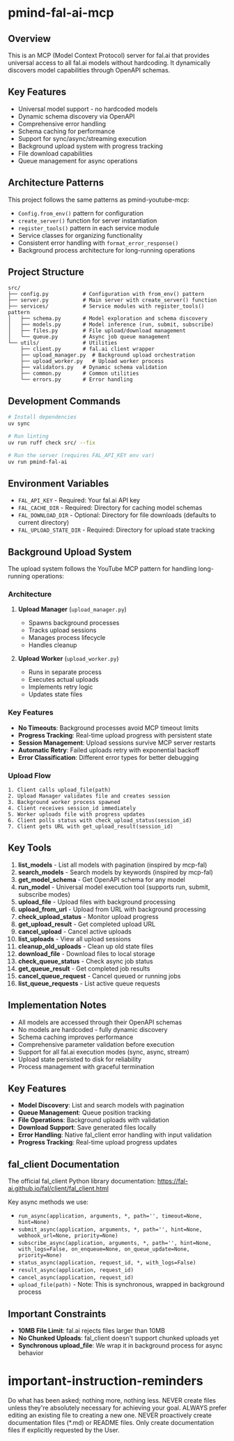 # pmind-fal-ai-mcp

## Overview
This is an MCP (Model Context Protocol) server for fal.ai that provides universal access to all fal.ai models without hardcoding. It dynamically discovers model capabilities through OpenAPI schemas.

## Key Features
- Universal model support - no hardcoded models
- Dynamic schema discovery via OpenAPI
- Comprehensive error handling
- Schema caching for performance
- Support for sync/async/streaming execution
- Background upload system with progress tracking
- File download capabilities
- Queue management for async operations

## Architecture Patterns
This project follows the same patterns as pmind-youtube-mcp:
- `Config.from_env()` pattern for configuration
- `create_server()` function for server instantiation
- `register_tools()` pattern in each service module
- Service classes for organizing functionality
- Consistent error handling with `format_error_response()`
- Background process architecture for long-running operations

## Project Structure
```
src/
├── config.py           # Configuration with from_env() pattern
├── server.py           # Main server with create_server() function
├── services/           # Service modules with register_tools() pattern
│   ├── schema.py       # Model exploration and schema discovery
│   ├── models.py       # Model inference (run, submit, subscribe)
│   ├── files.py        # File upload/download management
│   └── queue.py        # Async job queue management
└── utils/              # Utilities
    ├── client.py       # fal.ai client wrapper
    ├── upload_manager.py  # Background upload orchestration
    ├── upload_worker.py   # Upload worker process
    ├── validators.py   # Dynamic schema validation
    ├── common.py       # Common utilities
    └── errors.py       # Error handling
```

## Development Commands
```bash
# Install dependencies
uv sync

# Run linting
uv run ruff check src/ --fix

# Run the server (requires FAL_API_KEY env var)
uv run pmind-fal-ai
```

## Environment Variables
- `FAL_API_KEY` - Required: Your fal.ai API key
- `FAL_CACHE_DIR` - Required: Directory for caching model schemas
- `FAL_DOWNLOAD_DIR` - Optional: Directory for file downloads (defaults to current directory)
- `FAL_UPLOAD_STATE_DIR` - Required: Directory for upload state tracking

## Background Upload System

The upload system follows the YouTube MCP pattern for handling long-running operations:

### Architecture
1. **Upload Manager** (`upload_manager.py`)
   - Spawns background processes
   - Tracks upload sessions
   - Manages process lifecycle
   - Handles cleanup

2. **Upload Worker** (`upload_worker.py`)
   - Runs in separate process
   - Executes actual uploads
   - Implements retry logic
   - Updates state files

### Key Features
- **No Timeouts**: Background processes avoid MCP timeout limits
- **Progress Tracking**: Real-time upload progress with persistent state
- **Session Management**: Upload sessions survive MCP server restarts
- **Automatic Retry**: Failed uploads retry with exponential backoff
- **Error Classification**: Different error types for better debugging

### Upload Flow
```
1. Client calls upload_file(path)
2. Upload Manager validates file and creates session
3. Background worker process spawned
4. Client receives session_id immediately
5. Worker uploads file with progress updates
6. Client polls status with check_upload_status(session_id)
7. Client gets URL with get_upload_result(session_id)
```

## Key Tools
1. **list_models** - List all models with pagination (inspired by mcp-fal)
2. **search_models** - Search models by keywords (inspired by mcp-fal)
3. **get_model_schema** - Get OpenAPI schema for any model
4. **run_model** - Universal model execution tool (supports run, submit, subscribe modes)
5. **upload_file** - Upload files with background processing
6. **upload_from_url** - Upload from URL with background processing
7. **check_upload_status** - Monitor upload progress
8. **get_upload_result** - Get completed upload URL
9. **cancel_upload** - Cancel active uploads
10. **list_uploads** - View all upload sessions
11. **cleanup_old_uploads** - Clean up old state files
12. **download_file** - Download files to local storage
13. **check_queue_status** - Check async job status
14. **get_queue_result** - Get completed job results
15. **cancel_queue_request** - Cancel queued or running jobs
16. **list_queue_requests** - List active queue requests

## Implementation Notes
- All models are accessed through their OpenAPI schemas
- No models are hardcoded - fully dynamic discovery
- Schema caching improves performance
- Comprehensive parameter validation before execution
- Support for all fal.ai execution modes (sync, async, stream)
- Upload state persisted to disk for reliability
- Process management with graceful termination

## Key Features
- **Model Discovery**: List and search models with pagination
- **Queue Management**: Queue position tracking
- **File Operations**: Background uploads with validation
- **Download Support**: Save generated files locally
- **Error Handling**: Native fal_client error handling with input validation
- **Progress Tracking**: Real-time upload progress updates

## fal_client Documentation
The official fal_client Python library documentation: https://fal-ai.github.io/fal/client/fal_client.html

Key async methods we use:
- `run_async(application, arguments, *, path='', timeout=None, hint=None)`
- `submit_async(application, arguments, *, path='', hint=None, webhook_url=None, priority=None)`
- `subscribe_async(application, arguments, *, path='', hint=None, with_logs=False, on_enqueue=None, on_queue_update=None, priority=None)`
- `status_async(application, request_id, *, with_logs=False)`
- `result_async(application, request_id)`
- `cancel_async(application, request_id)`
- `upload_file(path)` - Note: This is synchronous, wrapped in background process

## Important Constraints
- **10MB File Limit**: fal.ai rejects files larger than 10MB
- **No Chunked Uploads**: fal_client doesn't support chunked uploads yet
- **Synchronous upload_file**: We wrap it in background process for async behavior

# important-instruction-reminders
Do what has been asked; nothing more, nothing less.
NEVER create files unless they're absolutely necessary for achieving your goal.
ALWAYS prefer editing an existing file to creating a new one.
NEVER proactively create documentation files (*.md) or README files. Only create documentation files if explicitly requested by the User.